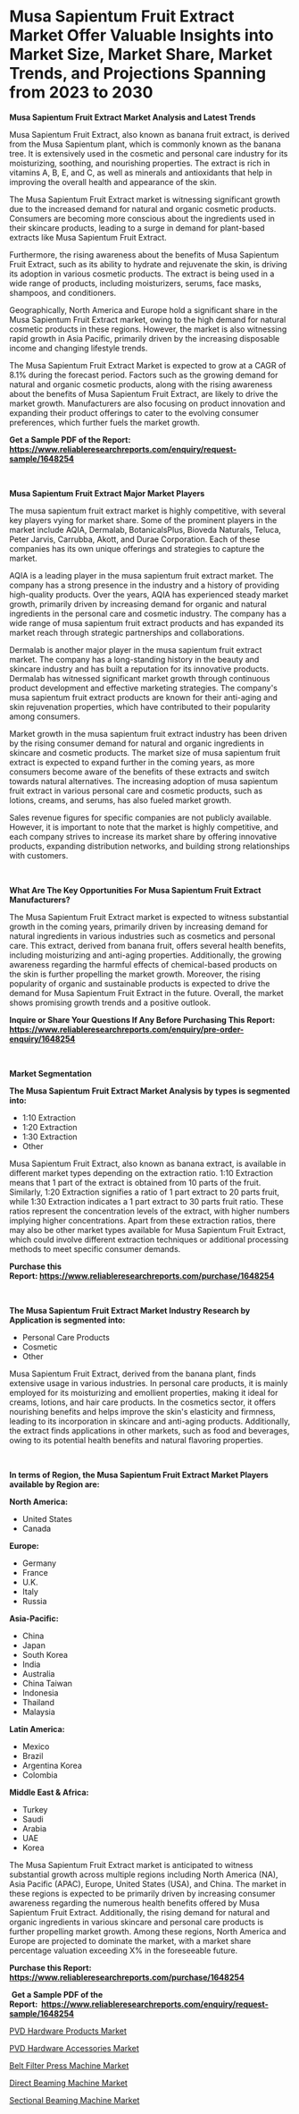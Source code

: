 <p><h1>Musa Sapientum Fruit Extract Market Offer Valuable Insights into Market Size, Market Share, Market Trends, and Projections Spanning from 2023 to 2030</h1></p><p><strong>Musa Sapientum Fruit Extract Market Analysis and Latest Trends</strong></p>
<p><p>Musa Sapientum Fruit Extract, also known as banana fruit extract, is derived from the Musa Sapientum plant, which is commonly known as the banana tree. It is extensively used in the cosmetic and personal care industry for its moisturizing, soothing, and nourishing properties. The extract is rich in vitamins A, B, E, and C, as well as minerals and antioxidants that help in improving the overall health and appearance of the skin.</p><p>The Musa Sapientum Fruit Extract market is witnessing significant growth due to the increased demand for natural and organic cosmetic products. Consumers are becoming more conscious about the ingredients used in their skincare products, leading to a surge in demand for plant-based extracts like Musa Sapientum Fruit Extract.</p><p>Furthermore, the rising awareness about the benefits of Musa Sapientum Fruit Extract, such as its ability to hydrate and rejuvenate the skin, is driving its adoption in various cosmetic products. The extract is being used in a wide range of products, including moisturizers, serums, face masks, shampoos, and conditioners.</p><p>Geographically, North America and Europe hold a significant share in the Musa Sapientum Fruit Extract market, owing to the high demand for natural cosmetic products in these regions. However, the market is also witnessing rapid growth in Asia Pacific, primarily driven by the increasing disposable income and changing lifestyle trends.</p><p>The Musa Sapientum Fruit Extract Market is expected to grow at a CAGR of 8.1% during the forecast period. Factors such as the growing demand for natural and organic cosmetic products, along with the rising awareness about the benefits of Musa Sapientum Fruit Extract, are likely to drive the market growth. Manufacturers are also focusing on product innovation and expanding their product offerings to cater to the evolving consumer preferences, which further fuels the market growth.</p></p>
<p><strong>Get a Sample PDF of the Report:&nbsp; <a href="https://www.reliableresearchreports.com/enquiry/request-sample/1648254">https://www.reliableresearchreports.com/enquiry/request-sample/1648254</a></strong></p>
<p>&nbsp;</p>
<p><strong>Musa Sapientum Fruit Extract Major Market Players</strong></p>
<p><p>The musa sapientum fruit extract market is highly competitive, with several key players vying for market share. Some of the prominent players in the market include AQIA, Dermalab, BotanicalsPlus, Bioveda Naturals, Teluca, Peter Jarvis, Carrubba, Akott, and Durae Corporation. Each of these companies has its own unique offerings and strategies to capture the market.</p><p>AQIA is a leading player in the musa sapientum fruit extract market. The company has a strong presence in the industry and a history of providing high-quality products. Over the years, AQIA has experienced steady market growth, primarily driven by increasing demand for organic and natural ingredients in the personal care and cosmetic industry. The company has a wide range of musa sapientum fruit extract products and has expanded its market reach through strategic partnerships and collaborations.</p><p>Dermalab is another major player in the musa sapientum fruit extract market. The company has a long-standing history in the beauty and skincare industry and has built a reputation for its innovative products. Dermalab has witnessed significant market growth through continuous product development and effective marketing strategies. The company's musa sapientum fruit extract products are known for their anti-aging and skin rejuvenation properties, which have contributed to their popularity among consumers.</p><p>Market growth in the musa sapientum fruit extract industry has been driven by the rising consumer demand for natural and organic ingredients in skincare and cosmetic products. The market size of musa sapientum fruit extract is expected to expand further in the coming years, as more consumers become aware of the benefits of these extracts and switch towards natural alternatives. The increasing adoption of musa sapientum fruit extract in various personal care and cosmetic products, such as lotions, creams, and serums, has also fueled market growth.</p><p>Sales revenue figures for specific companies are not publicly available. However, it is important to note that the market is highly competitive, and each company strives to increase its market share by offering innovative products, expanding distribution networks, and building strong relationships with customers.</p></p>
<p>&nbsp;</p>
<p><strong>What Are The Key Opportunities For Musa Sapientum Fruit Extract Manufacturers?</strong></p>
<p><p>The Musa Sapientum Fruit Extract market is expected to witness substantial growth in the coming years, primarily driven by increasing demand for natural ingredients in various industries such as cosmetics and personal care. This extract, derived from banana fruit, offers several health benefits, including moisturizing and anti-aging properties. Additionally, the growing awareness regarding the harmful effects of chemical-based products on the skin is further propelling the market growth. Moreover, the rising popularity of organic and sustainable products is expected to drive the demand for Musa Sapientum Fruit Extract in the future. Overall, the market shows promising growth trends and a positive outlook.</p></p>
<p><strong>Inquire or Share Your Questions If Any Before Purchasing This Report: <a href="https://www.reliableresearchreports.com/enquiry/pre-order-enquiry/1648254">https://www.reliableresearchreports.com/enquiry/pre-order-enquiry/1648254</a></strong></p>
<p>&nbsp;</p>
<p><strong>Market Segmentation</strong></p>
<p><strong>The Musa Sapientum Fruit Extract Market Analysis by types is segmented into:</strong></p>
<p><ul><li>1:10 Extraction</li><li>1:20 Extraction</li><li>1:30 Extraction</li><li>Other</li></ul></p>
<p><p>Musa Sapientum Fruit Extract, also known as banana extract, is available in different market types depending on the extraction ratio. 1:10 Extraction means that 1 part of the extract is obtained from 10 parts of the fruit. Similarly, 1:20 Extraction signifies a ratio of 1 part extract to 20 parts fruit, while 1:30 Extraction indicates a 1 part extract to 30 parts fruit ratio. These ratios represent the concentration levels of the extract, with higher numbers implying higher concentrations. Apart from these extraction ratios, there may also be other market types available for Musa Sapientum Fruit Extract, which could involve different extraction techniques or additional processing methods to meet specific consumer demands.</p></p>
<p><strong>Purchase this Report:&nbsp;<a href="https://www.reliableresearchreports.com/purchase/1648254">https://www.reliableresearchreports.com/purchase/1648254</a></strong></p>
<p>&nbsp;</p>
<p><strong>The Musa Sapientum Fruit Extract Market Industry Research by Application is segmented into:</strong></p>
<p><ul><li>Personal Care Products</li><li>Cosmetic</li><li>Other</li></ul></p>
<p><p>Musa Sapientum Fruit Extract, derived from the banana plant, finds extensive usage in various industries. In personal care products, it is mainly employed for its moisturizing and emollient properties, making it ideal for creams, lotions, and hair care products. In the cosmetics sector, it offers nourishing benefits and helps improve the skin's elasticity and firmness, leading to its incorporation in skincare and anti-aging products. Additionally, the extract finds applications in other markets, such as food and beverages, owing to its potential health benefits and natural flavoring properties.</p></p>
<p>&nbsp;</p>
<p><strong>In terms of Region, the Musa Sapientum Fruit Extract Market Players available by Region are:</strong></p>
<p>
    <p> <strong> North America: </strong>
        <ul>
            <li>United States</li>
            <li>Canada</li>
        </ul>
        </p> 
    <p> <strong> Europe: </strong>
        <ul>
            <li>Germany</li>
            <li>France</li>
            <li>U.K.</li>
            <li>Italy</li>
            <li>Russia</li>
        </ul>
        </p> 
    <p> <strong> Asia-Pacific: </strong>
        <ul>
            <li>China</li>
            <li>Japan</li>
            <li>South Korea</li>
            <li>India</li>
            <li>Australia</li>
            <li>China Taiwan</li>
            <li>Indonesia</li>
            <li>Thailand</li>
            <li>Malaysia</li>
        </ul>
        </p> 
    <p> <strong> Latin America: </strong>
        <ul>
            <li>Mexico</li>
            <li>Brazil</li>
            <li>Argentina Korea</li>
            <li>Colombia</li>
        </ul>
        </p> 
    <p> <strong> Middle East & Africa: </strong>
        <ul>
            <li>Turkey</li>
            <li>Saudi</li>
            <li>Arabia</li>
            <li>UAE</li>
            <li>Korea</li>
        </ul>
    </p>
    </p>
<p><p>The Musa Sapientum Fruit Extract market is anticipated to witness substantial growth across multiple regions including North America (NA), Asia Pacific (APAC), Europe, United States (USA), and China. The market in these regions is expected to be primarily driven by increasing consumer awareness regarding the numerous health benefits offered by Musa Sapientum Fruit Extract. Additionally, the rising demand for natural and organic ingredients in various skincare and personal care products is further propelling market growth. Among these regions, North America and Europe are projected to dominate the market, with a market share percentage valuation exceeding X% in the foreseeable future.</p></p>
<p><strong>Purchase this Report: <a href="https://www.reliableresearchreports.com/purchase/1648254">https://www.reliableresearchreports.com/purchase/1648254</a></strong></p>
<p>&nbsp;<strong>Get a Sample PDF of the Report:&nbsp;&nbsp;<a href="https://www.reliableresearchreports.com/enquiry/request-sample/1648254">https://www.reliableresearchreports.com/enquiry/request-sample/1648254</a></strong></p>
<p><strong></strong></p>
<p><p><a href="https://medium.com/@ruthmorales25/pvd-hardware-products-market-insights-into-market-cagr-market-trends-and-growth-strategies-256152d83284">PVD Hardware Products Market</a></p><p><a href="https://medium.com/@loriwatson1948/pvd-hardware-accessories-market-trends-forecast-and-competitive-analysis-to-2030-7547d9dbc185">PVD Hardware Accessories Market</a></p><p><a href="https://medium.com/@cleogerhold/decoding-belt-filter-press-machine-market-metrics-market-share-trends-and-growth-patterns-c3f5a8cfd84e">Belt Filter Press Machine Market</a></p><p><a href="https://medium.com/@torreyjones2023/direct-beaming-machine-market-insights-into-market-cagr-market-trends-and-growth-strategies-39396b5827cd">Direct Beaming Machine Market</a></p><p><a href="https://medium.com/@dannyharber1978/sectional-beaming-machine-market-size-market-outlook-and-market-forecast-2023-to-2030-9a83d29f06bd">Sectional Beaming Machine Market</a></p></p>